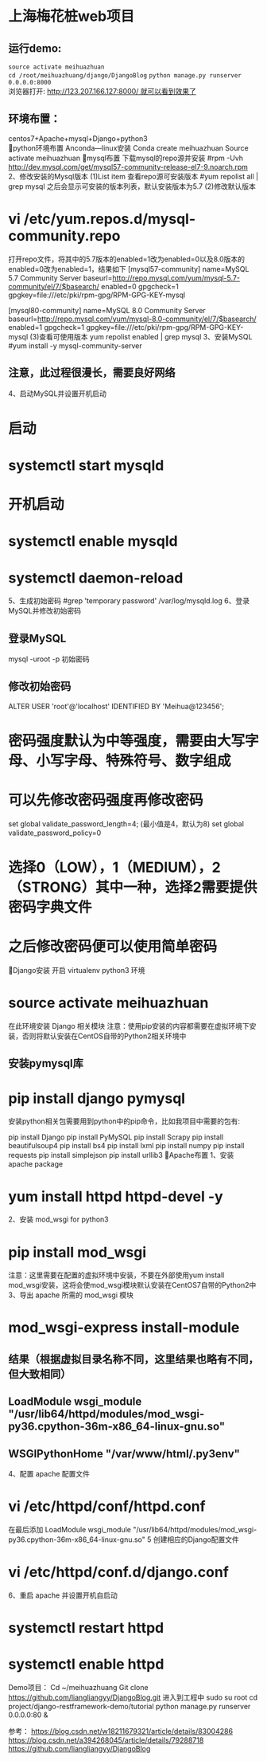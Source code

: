 # 上海梅花桩web项目

## 运行demo:  
`source activate meihuazhuan`  
`cd /root/meihuazhuang/django/DjangoBlog`
`python manage.py runserver  0.0.0.0:8000`  
浏览器打开: http://123.207.166.127:8000/ 就可以看到效果了
## 环境布置：  
centos7+Apache+mysql+Django+python3  
python环境布置
Anconda—linux安装
Conda  create meihuazhuan
Source activate meihuazhuan
mysql布置
下载mysql的repo源并安装
#rpm -Uvh http://dev.mysql.com/get/mysql57-community-release-el7-9.noarch.rpm
2、修改安装的Mysql版本
(1)List item
查看repo源可安装版本
#yum repolist all | grep mysql
之后会显示可安装的版本列表，默认安装版本为5.7
(2)修改默认版本
# vi /etc/yum.repos.d/mysql-community.repo
打开repo文件，将其中的5.7版本的enabled=1改为enabled=0以及8.0版本的enabled=0改为enabled=1，结果如下
[mysql57-community]
name=MySQL 5.7 Community Server
baseurl=http://repo.mysql.com/yum/mysql-5.7-community/el/7/$basearch/
enabled=0
gpgcheck=1
gpgkey=file:///etc/pki/rpm-gpg/RPM-GPG-KEY-mysql

[mysql80-community]
name=MySQL 8.0 Community Server
baseurl=http://repo.mysql.com/yum/mysql-8.0-community/el/7/$basearch/
enabled=1
gpgcheck=1
gpgkey=file:///etc/pki/rpm-gpg/RPM-GPG-KEY-mysql
(3)查看可使用版本
yum repolist enabled | grep mysql
3、安装MySQL
#yum install -y mysql-community-server
## 注意，此过程很漫长，需要良好网络
4、启动MySQL并设置开机启动
# 启动
# systemctl start mysqld

# 开机启动
# systemctl enable mysqld
# systemctl daemon-reload
5、生成初始密码
#grep 'temporary password' /var/log/mysqld.log 
6、登录MySQL并修改初始密码

## 登录MySQL
mysql -uroot -p  初始密码

## 修改初始密码
ALTER USER 'root'@'localhost' IDENTIFIED BY 'Meihua@123456';
#  密码强度默认为中等强度，需要由大写字母、小写字母、特殊符号、数字组成

# 可以先修改密码强度再修改密码
set global validate_password_length=4; (最小值是4，默认为8)
set global validate_password_policy=0
# 选择0（LOW），1（MEDIUM），2（STRONG）其中一种，选择2需要提供密码字典文件
# 之后修改密码便可以使用简单密码
Django安装
开启 virtualenv python3 环境
# source activate meihuazhuan
在此环境安装 Django 相关模块
注意：使用pip安装的内容都需要在虚拟环境下安装，否则将默认安装在CentOS自带的Python2相关环境中
## 安装pymysql库
# pip install django pymysql
安装python相关包需要用到python中的pip命令，比如我项目中需要的包有:

pip install Django
pip install PyMySQL
pip install Scrapy
pip install beautifulsoup4
pip install bs4
pip install lxml
pip install numpy
pip install requests
pip install simplejson
pip install urllib3
Apache布置
1、安装 apache package
# yum install httpd httpd-devel -y
2、安装 mod_wsgi for python3
# pip install mod_wsgi 
注意：这里需要在配置的虚拟环境中安装，不要在外部使用yum install mod_wsgi安装，这将会使mod_wsgi模块默认安装在CentOS7自带的Python2中
3、导出 apache 所需的 mod_wsgi 模块

# mod_wsgi-express install-module

## 结果（根据虚拟目录名称不同，这里结果也略有不同，但大致相同）
## LoadModule wsgi_module "/usr/lib64/httpd/modules/mod_wsgi-py36.cpython-36m-x86_64-linux-gnu.so"
## WSGIPythonHome "/var/www/html/.py3env"
4、配置 apache 配置文件
# vi /etc/httpd/conf/httpd.conf
在最后添加
LoadModule wsgi_module "/usr/lib64/httpd/modules/mod_wsgi-py36.cpython-36m-x86_64-linux-gnu.so"
5 创建相应的Django配置文件
# vi /etc/httpd/conf.d/django.conf
6、重启 apache 并设置开机自启动
# systemctl restart httpd

# systemctl enable httpd

Demo项目：
Cd ~/meihuazhuang
Git clone https://github.com/liangliangyy/DjangoBlog.git
进入到工程中
sudo su root
cd project/django-restframework-demo/tutorial
python manage.py runserver 0.0.0.0:80 &

参考：
https://blog.csdn.net/w18211679321/article/details/83004286
https://blog.csdn.net/a394268045/article/details/79288718
https://github.com/liangliangyy/DjangoBlog
